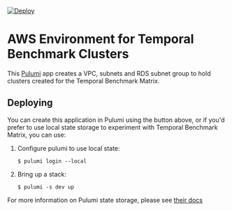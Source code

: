 [![Deploy](https://get.pulumi.com/new/button.svg)](https://app.pulumi.com/new?template=https://github.com/temporalio/benchmark-matrix/tree/master/environments/aws)

# AWS Environment for Temporal Benchmark Clusters

This [Pulumi](https://pulumi.com) app creates a VPC, subnets and RDS subnet group to hold clusters created for the Temporal Benchmark Matrix.

## Deploying

You can create this application in Pulumi using the button above, or if you'd prefer to use local state storage to experiment with Temporal Benchmark Matrix, you can use:

1. Configure pulumi to use local state:

    ```shell
    $ pulumi login --local
    ```

2. Bring up a stack:

    ```shell
    $ pulumi -s dev up
    ```

For more information on Pulumi state storage, please see [their docs](https://www.pulumi.com/docs/intro/concepts/state/)